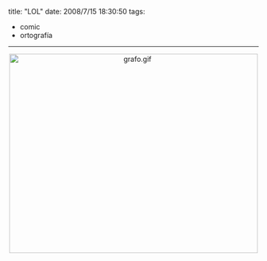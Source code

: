 title: "LOL"
date: 2008/7/15 18:30:50
tags:
- comic
- ortografía
---
<a href="http://bigeyedeer.wordpress.com/2008/07/15/this-cartoon-wrote-a-sweary-word-on-your-toilet-wall/"><img class="mt-image-center" style="margin: 0pt auto 20px; text-align: center; display: block;" src="http://log.damog.net/grafo.gif" alt="grafo.gif" width="500" height="402" /></a>